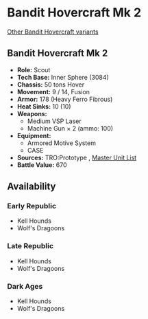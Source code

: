 # Bandit Hovercraft Mk 2 

[Other Bandit Hovercraft variants](../bandit_hovercraft.md) 

## Bandit Hovercraft Mk 2 

- **Role:** Scout 
- **Tech Base:** Inner Sphere (3084) 
- **Chassis:** 50 tons Hover 
- **Movement:** 9 / 14, Fusion 
- **Armor:** 178 (Heavy Ferro Fibrous) 
- **Heat Sinks:** 10 (10) 
- **Weapons:** 
  - Medium VSP Laser 
  - Machine Gun × 2 (ammo: 100) 
- **Equipment:** 
  - Armored Motive System 
  - CASE 
- **Sources:** TRO:Prototype , [Master Unit List](http://masterunitlist.info/Unit/Details/3783/bandit-hovercraft-mk-ii-standard) 
- **Battle Value:** 670 

## Availability 

### Early Republic 

- Kell Hounds 
- Wolf's Dragoons 

### Late Republic 

- Kell Hounds 
- Wolf's Dragoons 

### Dark Ages 

- Kell Hounds 
- Wolf's Dragoons 

